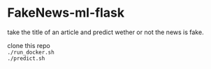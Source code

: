 # FakeNews-ml-flask

 take the title of an article and predict wether or not the news is fake.
 
 clone this repo <br>
 `./run_docker.sh`<br>
 `./predict.sh`
